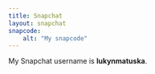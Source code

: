 ```yaml
---
title: Snapchat
layout: snapchat
snapcode:
    alt: "My snapcode"
---
```


My Snapchat username is **lukynmatuska**.
